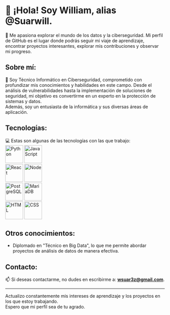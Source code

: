 # 👋 ¡Hola! Soy William, alias @Suarwill.

👀 Me apasiona explorar el mundo de los datos y la ciberseguridad. Mi perfil de GitHub es el lugar donde podrás seguir mi viaje de aprendizaje, encontrar proyectos interesantes, explorar mis contribuciones y observar mi progreso.

## Sobre mí:
🌱 Soy Técnico Informático en Ciberseguridad, comprometido con profundizar mis conocimientos y habilidades en este campo. Desde el análisis de vulnerabilidades hasta la implementación de soluciones de seguridad, mi objetivo es convertirme en un experto en la protección de sistemas y datos.  
Además, soy un entusiasta de la informática y sus diversas áreas de aplicación.

## Tecnologías:
💻 Estas son algunas de las tecnologías con las que trabajo:    
<img src="https://cdn-icons-png.flaticon.com/128/919/919852.png"    alt="Python" width="56" height="56"> 
<img src="https://cdn-icons-png.flaticon.com/128/5968/5968292.png"  alt="JavaScript" width="56" height="56">  
<img src="https://cdn-icons-png.flaticon.com/128/1183/1183672.png"  alt="React" width="56" height="56"> 
<img src="https://cdn-icons-png.flaticon.com/128/919/919825.png"    alt="Node" width="56" height="56">    
<img src="https://cdn-icons-png.flaticon.com/128/5968/5968342.png"  alt="PostgreSQL" width="56" height="56"> 
<img src="https://mariadb.com/wp-content/uploads/2019/11/mariadb-logo-vert_blue-transparent-300x245.png"  alt="MariaDB" width="56" height="56">   
<img src="https://cdn-icons-png.flaticon.com/128/5968/5968267.png"  alt="HTML" width="56" height="56"> 
<img src="https://cdn-icons-png.flaticon.com/128/919/919826.png"  alt="CSS" width="56" height="56"> 

## Otros conocimientos:
- Diplomado en "Técnico en Big Data", lo que me permite abordar proyectos de análisis de datos de manera efectiva.

## Contacto:
📫 Si deseas contactarme, no dudes en escribirme a: 
**wsuar3z@gmail.com**.

---

Actualizo constantemente mis intereses de aprendizaje y los proyectos en los que estoy trabajando.  
Espero que mi perfil sea de tu agrado.

<!---
Este es un repositorio especial, el cual contiene mi perfil principal.
--->
